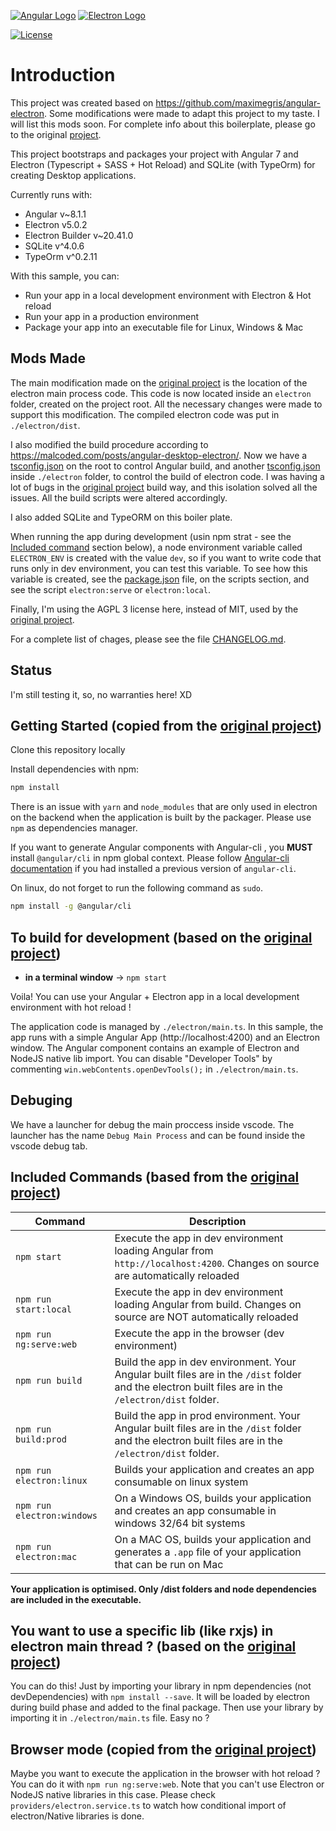 [![Angular Logo](https://www.vectorlogo.zone/logos/angular/angular-icon.svg)](https://angular.io/) [![Electron Logo](https://www.vectorlogo.zone/logos/electronjs/electronjs-icon.svg)](https://electronjs.org/)

[![License](https://img.shields.io/badge/License-AGPL--3-brightgreen.svg)](LICENSE.md)

# Introduction

This project was created based on https://github.com/maximegris/angular-electron. Some modifications were made to adapt this project to my taste. I will list this mods soon. For complete info about this boilerplate, please go to the original [project](https://github.com/maximegris/angular-electron).

This project bootstraps and packages your project with Angular 7 and Electron (Typescript + SASS + Hot Reload) and SQLite (with TypeOrm) for creating Desktop applications.

Currently runs with:

- Angular v~8.1.1
- Electron v5.0.2
- Electron Builder v~20.41.0
- SQLite v^4.0.6
- TypeOrm v^0.2.11

With this sample, you can:

- Run your app in a local development environment with Electron & Hot reload
- Run your app in a production environment
- Package your app into an executable file for Linux, Windows & Mac

## Mods Made

The main modification made on the [original project](https://github.com/maximegris/angular-electron) is the location of the electron main process code. This code is now located inside an `electron` folder, created on the project root. All the necessary changes were made to support this modification. The compiled electron code was put in `./electron/dist`.

I also modified the build procedure according to https://malcoded.com/posts/angular-desktop-electron/. Now we have a [tsconfig.json](tsconfig.json) on the root to control Angular build, and another [tsconfig.json](electron/tsconfig.json) inside `./electron` folder, to control the build of electron code. I was having a lot of bugs in the [original project](https://github.com/maximegris/angular-electron) build way, and this isolation solved all the issues. All the build scripts were altered accordingly.

I also added SQLite and TypeORM on this boiler plate.

When running the app during development (usin npm strat - see the [Included command](#included-commands-based-from-the-original-project) section below), a node environment variable called `ELECTRON_ENV` is created with the value `dev`, so if you want to write code that runs only in dev environment, you can test this variable. To see how this variable is created, see the [package.json](https://github.com/alandrade21/angular-electron-boilerplate/blob/master/package.json) file, on the scripts section, and see the script `electron:serve` or `electron:local`.

Finally, I'm using the AGPL 3 license here, instead of MIT, used by the [original project](https://github.com/maximegris/angular-electron).

For a complete list of chages, please see the file [CHANGELOG.md](CHANGELOG.md).

## Status

I'm still testing it, so, no warranties here! XD

## Getting Started (copied from the [original project](https://github.com/maximegris/angular-electron))

Clone this repository locally

Install dependencies with npm:

``` bash
npm install
```

There is an issue with `yarn` and `node_modules` that are only used in electron on the backend when the application is built by the packager. Please use `npm` as dependencies manager.


If you want to generate Angular components with Angular-cli , you **MUST** install `@angular/cli` in npm global context.
Please follow [Angular-cli documentation](https://github.com/angular/angular-cli) if you had installed a previous version of `angular-cli`.

On linux, do not forget to run the following command as `sudo`.

``` bash
npm install -g @angular/cli
```

## To build for development (based on the [original project](https://github.com/maximegris/angular-electron))

- **in a terminal window** -> `npm start`

Voila! You can use your Angular + Electron app in a local development environment with hot reload !

The application code is managed by `./electron/main.ts`. In this sample, the app runs with a simple Angular App (http://localhost:4200) and an Electron window.
The Angular component contains an example of Electron and NodeJS native lib import.
You can disable "Developer Tools" by commenting `win.webContents.openDevTools();` in `./electron/main.ts`.

## Debuging

We have a launcher for debug the main proccess inside vscode. The launcher has the name `Debug Main Process` and can be found inside the vscode debug tab.

## Included Commands (based from the [original project](https://github.com/maximegris/angular-electron))

|Command|Description|
|--|--|
|`npm start`| Execute the app in dev environment loading Angular from `http://localhost:4200`. Changes on source are automatically reloaded |
|`npm run start:local` | Execute the app in dev environment loading Angular from build. Changes on source are NOT automatically reloaded |
|`npm run ng:serve:web`| Execute the app in the browser (dev environment) |
|`npm run build`| Build the app in dev environment. Your Angular built files are in the `/dist` folder and the electron built files are in the `/electron/dist` folder. |
|`npm run build:prod`| Build the app in prod environment. Your Angular built files are in the `/dist` folder and the electron built files are in the `/electron/dist` folder. |
|`npm run electron:linux`| Builds your application and creates an app consumable on linux system |
|`npm run electron:windows`| On a Windows OS, builds your application and creates an app consumable in windows 32/64 bit systems |
|`npm run electron:mac`|  On a MAC OS, builds your application and generates a `.app` file of your application that can be run on Mac |

**Your application is optimised. Only /dist folders and node dependencies are included in the executable.**

## You want to use a specific lib (like rxjs) in electron main thread ? (based on the [original project](https://github.com/maximegris/angular-electron))

You can do this! Just by importing your library in npm dependencies (not devDependencies) with `npm install --save`. It will be loaded by electron during build phase and added to the final package. Then use your library by importing it in `./electron/main.ts` file. Easy no ?

## Browser mode (copied from the [original project](https://github.com/maximegris/angular-electron))

Maybe you want to execute the application in the browser with hot reload ? You can do it with `npm run ng:serve:web`.
Note that you can't use Electron or NodeJS native libraries in this case. Please check `providers/electron.service.ts` to watch how conditional import of electron/Native libraries is done.
